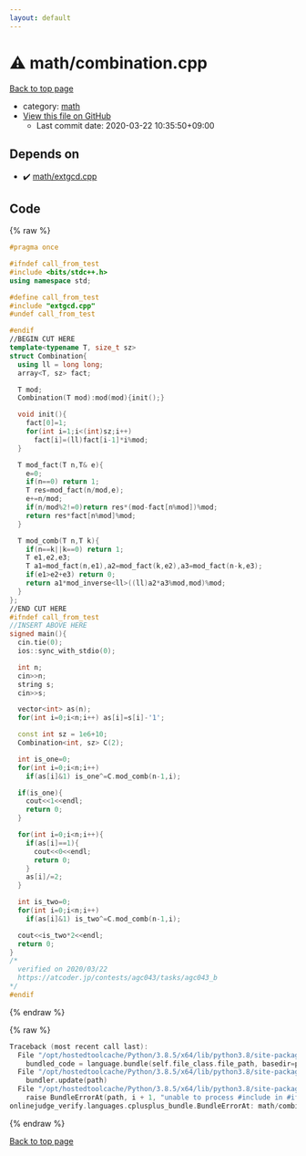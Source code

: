 ```yaml
---
layout: default
---
```


<!-- mathjax config similar to math.stackexchange -->
<script type="text/javascript" async
  src="https://cdnjs.cloudflare.com/ajax/libs/mathjax/2.7.5/MathJax.js?config=TeX-MML-AM_CHTML">
</script>
<script type="text/x-mathjax-config">
  MathJax.Hub.Config({
    TeX: { equationNumbers: { autoNumber: "AMS" }},
    tex2jax: {
      inlineMath: [ ['$','$'] ],
      processEscapes: true
    },
    "HTML-CSS": { matchFontHeight: false },
    displayAlign: "left",
    displayIndent: "2em"
  });
</script>

<script type="text/javascript" src="https://cdnjs.cloudflare.com/ajax/libs/jquery/3.4.1/jquery.min.js"></script>
<script src="https://cdn.jsdelivr.net/npm/jquery-balloon-js@1.1.2/jquery.balloon.min.js" integrity="sha256-ZEYs9VrgAeNuPvs15E39OsyOJaIkXEEt10fzxJ20+2I=" crossorigin="anonymous"></script>
<script type="text/javascript" src="../../assets/js/copy-button.js"></script>
<link rel="stylesheet" href="../../assets/css/copy-button.css" />


# :warning: math/combination.cpp

<a href="../../index.html">Back to top page</a>

* category: <a href="../../index.html#7e676e9e663beb40fd133f5ee24487c2">math</a>
* <a href="{{ site.github.repository_url }}/blob/master/math/combination.cpp">View this file on GitHub</a>
    - Last commit date: 2020-03-22 10:35:50+09:00




## Depends on

* :heavy_check_mark: <a href="extgcd.cpp.html">math/extgcd.cpp</a>


## Code

<a id="unbundled"></a>
{% raw %}
```cpp
#pragma once

#ifndef call_from_test
#include <bits/stdc++.h>
using namespace std;

#define call_from_test
#include "extgcd.cpp"
#undef call_from_test

#endif
//BEGIN CUT HERE
template<typename T, size_t sz>
struct Combination{
  using ll = long long;
  array<T, sz> fact;

  T mod;
  Combination(T mod):mod(mod){init();}

  void init(){
    fact[0]=1;
    for(int i=1;i<(int)sz;i++)
      fact[i]=(ll)fact[i-1]*i%mod;
  }

  T mod_fact(T n,T& e){
    e=0;
    if(n==0) return 1;
    T res=mod_fact(n/mod,e);
    e+=n/mod;
    if(n/mod%2!=0)return res*(mod-fact[n%mod])%mod;
    return res*fact[n%mod]%mod;
  }

  T mod_comb(T n,T k){
    if(n==k||k==0) return 1;
    T e1,e2,e3;
    T a1=mod_fact(n,e1),a2=mod_fact(k,e2),a3=mod_fact(n-k,e3);
    if(e1>e2+e3) return 0;
    return a1*mod_inverse<ll>((ll)a2*a3%mod,mod)%mod;
  }
};
//END CUT HERE
#ifndef call_from_test
//INSERT ABOVE HERE
signed main(){
  cin.tie(0);
  ios::sync_with_stdio(0);

  int n;
  cin>>n;
  string s;
  cin>>s;

  vector<int> as(n);
  for(int i=0;i<n;i++) as[i]=s[i]-'1';

  const int sz = 1e6+10;
  Combination<int, sz> C(2);

  int is_one=0;
  for(int i=0;i<n;i++)
    if(as[i]&1) is_one^=C.mod_comb(n-1,i);

  if(is_one){
    cout<<1<<endl;
    return 0;
  }

  for(int i=0;i<n;i++){
    if(as[i]==1){
      cout<<0<<endl;
      return 0;
    }
    as[i]/=2;
  }

  int is_two=0;
  for(int i=0;i<n;i++)
    if(as[i]&1) is_two^=C.mod_comb(n-1,i);

  cout<<is_two*2<<endl;
  return 0;
}
/*
  verified on 2020/03/22
  https://atcoder.jp/contests/agc043/tasks/agc043_b
*/
#endif

```
{% endraw %}

<a id="bundled"></a>
{% raw %}
```cpp
Traceback (most recent call last):
  File "/opt/hostedtoolcache/Python/3.8.5/x64/lib/python3.8/site-packages/onlinejudge_verify/docs.py", line 349, in write_contents
    bundled_code = language.bundle(self.file_class.file_path, basedir=pathlib.Path.cwd())
  File "/opt/hostedtoolcache/Python/3.8.5/x64/lib/python3.8/site-packages/onlinejudge_verify/languages/cplusplus.py", line 185, in bundle
    bundler.update(path)
  File "/opt/hostedtoolcache/Python/3.8.5/x64/lib/python3.8/site-packages/onlinejudge_verify/languages/cplusplus_bundle.py", line 306, in update
    raise BundleErrorAt(path, i + 1, "unable to process #include in #if / #ifdef / #ifndef other than include guards")
onlinejudge_verify.languages.cplusplus_bundle.BundleErrorAt: math/combination.cpp: line 8: unable to process #include in #if / #ifdef / #ifndef other than include guards

```
{% endraw %}

<a href="../../index.html">Back to top page</a>

